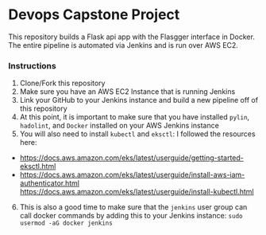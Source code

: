 # Devops Capstone Project

This repository builds a Flask api app with the Flasgger interface in Docker. The entire pipeline is automated via Jenkins and is run over AWS EC2. 

### Instructions
1. Clone/Fork this repository
2. Make sure you have an AWS EC2 Instance that is running Jenkins
3. Link your GitHub to your Jenkins instance and build a new pipeline off of this repository
4. At this point, it is important to make sure that you have installed `pylin`, `hadolint`, and `Docker` installed on your AWS Jenkins instance
5. You will also need to install `kubectl` and `eksctl`: I followed the resources here: 
  * https://docs.aws.amazon.com/eks/latest/userguide/getting-started-eksctl.html 
  * https://docs.aws.amazon.com/eks/latest/userguide/install-aws-iam-authenticator.html
  https://docs.aws.amazon.com/eks/latest/userguide/install-kubectl.html

6. This is also a good time to make sure that the `jenkins` user group can call docker commands by adding this to your Jenkins instance: `sudo usermod -aG docker jenkins`
